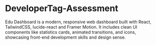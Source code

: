 # DeveloperTag-Assessment
Edu Dashboard is a modern, responsive web dashboard built with React, TailwindCSS, lucide-react and Framer Motion. It includes clean UI components like statistics cards, animated transitions, and icons, showcasing front-end development skills and design sense.
